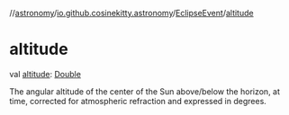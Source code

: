 //[astronomy](../../../index.md)/[io.github.cosinekitty.astronomy](../index.md)/[EclipseEvent](index.md)/[altitude](altitude.md)

# altitude

val [altitude](altitude.md): [Double](https://kotlinlang.org/api/latest/jvm/stdlib/kotlin-stdlib/kotlin/-double/index.html)

The angular altitude of the center of the Sun above/below the horizon, at time, corrected for atmospheric refraction and expressed in degrees.
